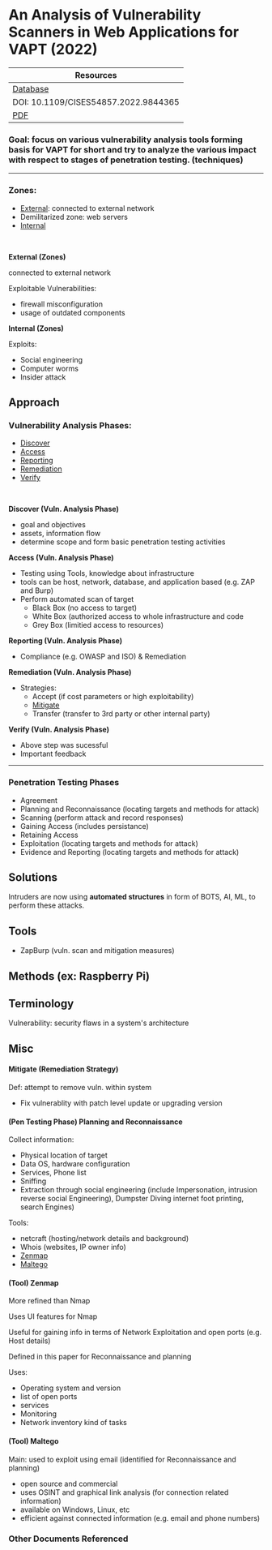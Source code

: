 # An Analysis of Vulnerability Scanners in Web Applications for VAPT (2022)

| Resources	|
|----------|
| [Database](https://doi-org.ezproxy.semo.edu:2443/10.1109/CISES54857.2022.9844365) |
| DOI: 10.1109/CISES54857.2022.9844365 |
| [PDF](https://ieeexplore-ieee-org.ezproxy.semo.edu:2443/stamp/stamp.jsp?tp=&arnumber=9844365) |

### Goal: focus on various vulnerability analysis tools forming basis for VAPT for short and try to analyze the various impact with respect to stages of penetration testing. (techniques)

<!-------------------------------------------------------->
----
	
### Zones:

- [External](#external-zone): connected to external network
- Demilitarized zone: web servers
- [Internal](#internal-zone)  

<br>

<a id="external-zone"></a>
**External (Zones)**

connected to external network

Exploitable Vulnerabilities:
- firewall misconfiguration
- usage of outdated components  
  
  
<a id="internal-zone"></a>
**Internal (Zones)**

Exploits:
- Social engineering
- Computer worms
- Insider attack  
  
<a id="approach"></a>
## Approach

### Vulnerability Analysis Phases:
- [Discover](#discover)
- [Access](#access)
- [Reporting](#reporting)
- [Remediation](#remediation)
- [Verify](#verify)

<br>

<a id="discover"></a>
**Discover (Vuln. Analysis Phase)**
- goal and objectives
- assets, information flow
- determine scope and form basic penetration testing activities

<a id="access"></a>
**Access (Vuln. Analysis Phase)**
- Testing using Tools, knowledge about infrastructure
- tools can be host, network, database, and application based (e.g. ZAP and Burp)
- Perform automated scan of target 
	- Black Box (no access to target)
	- White Box (authorized access to whole infrastructure and code
	- Grey Box (limitied access to resources)

<a id="reporting"></a>
**Reporting (Vuln. Analysis Phase)**
- Compliance (e.g. OWASP and ISO) & Remediation

<a id="remediation"></a>
**Remediation (Vuln. Analysis Phase)**
- Strategies: 
	- Accept (if cost parameters or high exploitability)
	- [Mitigate](#mitigate)
	- Transfer (transfer to 3rd party or other internal party)

  
<a id="verify"></a>
**Verify (Vuln. Analysis Phase)**
- Above step was sucessful
- Important feedback  

----  

### Penetration Testing Phases
- Agreement
- Planning and Reconnaissance (locating targets and methods for attack)
- Scanning (perform attack and record responses)
- Gaining Access (includes persistance)
- Retaining Access
- Exploitation (locating targets and methods for attack)
- Evidence and Reporting (locating targets and methods for attack)  


<a id="solutions"></a>
## Solutions

Intruders are now using **automated structures** in form of BOTS, AI, ML, to perform these attacks.   

<a id="tools"></a>
## Tools

- ZapBurp (vuln. scan and mitigation measures)  

<a id="Methods"></a>
## Methods (ex: Raspberry Pi)  

<a id="terminology"></a>
## Terminology

Vulnerability: security flaws in a system's architecture
  

## Misc

<a id="mitigate"></a>
####  Mitigate (Remediation Strategy)

Def: attempt to remove vuln. within system

- Fix vulnerablity with patch level update or upgrading version  

<a id="planning-reconnaissance"></a>
#### (Pen Testing Phase) Planning and Reconnaissance

Collect information:
- Physical location of target
- Data OS, hardware configuration
- Services, Phone list
- Sniffing
- Extraction through social engineering (include Impersonation, intrusion reverse social Engineering), Dumpster Diving internet foot printing, search Engines)

Tools:
- netcraft (hosting/network details and background)
- Whois (websites, IP owner info)
- [Zenmap](#zenmap)
- [Maltego](#maltego)

<a id="zenmap"></a>
#### (Tool) Zenmap

More refined than Nmap

Uses UI features for Nmap

Useful for gaining info in terms of Network Exploitation and open ports (e.g. Host details)

Defined in this paper for Reconnaissance and planning

Uses:
- Operating system and version
- list of open ports
- services
- Monitoring
- Network inventory kind of tasks


<a id="maltego"></a>
#### (Tool) Maltego

Main: used to exploit using email (identified for Reconnaissance and planning)

- open source and commercial
- uses OSINT and graphical link analysis (for connection related information)
- available on Windows, Linux, etc
- efficient against connected information (e.g. email and phone numbers)

### Other Documents Referenced


